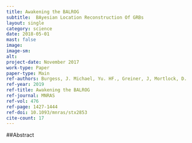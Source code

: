 ```yaml
---
title: Awakening the BALROG
subtitle:  BAyesian Location Reconstruction Of GRBs
layout: single
category: science
date: 2018-05-01
mast: false
image: 
image-sm: 
alt: 
project-date: November 2017
work-type: Paper
paper-type: Main
ref-authors: Burgess, J. Michael, Yu. HF., Greiner, J, Mortlock, D.
ref-year: 2019
ref-title: Awakening the BALROG
ref-journal: MNRAS
ref-vol: 476
ref-page: 1427-1444
ref-doi: 10.1093/mnras/stx2853
cite-count: 17
---
```



##Abstract
